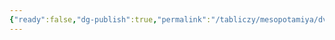 ```yaml
---
{"ready":false,"dg-publish":true,"permalink":"/tabliczy/mesopotamiya/dvorecz-ashshurnasirpala-ii-v-nimrude/","dgPassFrontmatter":true}
---
```



